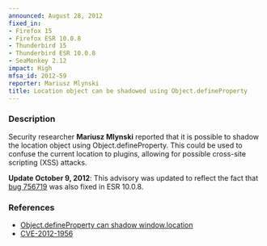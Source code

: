 ```yaml
---
announced: August 28, 2012
fixed_in:
- Firefox 15
- Firefox ESR 10.0.8
- Thunderbird 15
- Thunderbird ESR 10.0.8
- SeaMonkey 2.12
impact: High
mfsa_id: 2012-59
reporter: Mariusz Mlynski
title: Location object can be shadowed using Object.defineProperty
---
```


<h3>Description</h3>

<p>Security researcher <strong>Mariusz Mlynski</strong> reported that it is possible to shadow the location object using Object.defineProperty. This could be used to confuse the current location to plugins, allowing for possible cross-site scripting (XSS) attacks.
</p>

<p><strong>Update October 9, 2012</strong>: This advisory was updated to reflect the fact that <a href="&lt;a href=" https:="">bug 756719</a> was also fixed in ESR 10.0.8.


</p><h3>References</h3>

<ul>
  <li><a href="https://bugzilla.mozilla.org/show_bug.cgi?id=756719">
      Object.defineProperty can shadow window.location</a></li>
  <li><a href="http://cve.mitre.org/cgi-bin/cvename.cgi?name=CVE-2012-1956" class="ex-ref">CVE-2012-1956</a></li>
</ul>



